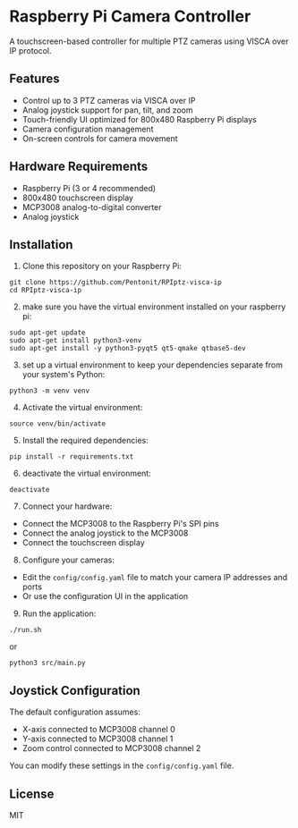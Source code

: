 # Raspberry Pi Camera Controller

A touchscreen-based controller for multiple PTZ cameras using VISCA over IP protocol.

## Features

- Control up to 3 PTZ cameras via VISCA over IP
- Analog joystick support for pan, tilt, and zoom
- Touch-friendly UI optimized for 800x480 Raspberry Pi displays
- Camera configuration management
- On-screen controls for camera movement

## Hardware Requirements

- Raspberry Pi (3 or 4 recommended)
- 800x480 touchscreen display
- MCP3008 analog-to-digital converter
- Analog joystick

## Installation

1. Clone this repository on your Raspberry Pi:

`git clone https://github.com/Pentonit/RPIptz-visca-ip`  
`cd RPIptz-visca-ip`

2. make sure you have the virtual environment installed on your raspberry pi:

`sudo apt-get update`  
`sudo apt-get install python3-venv`  
`sudo apt-get install -y python3-pyqt5 qt5-qmake qtbase5-dev`

3. set up a virtual environment to keep your dependencies separate from your system's Python:

`python3 -m venv venv`

4. Activate the virtual environment:

`source venv/bin/activate`

5. Install the required dependencies:

`pip install -r requirements.txt`

6. deactivate the virtual environment:

`deactivate`

7. Connect your hardware:
- Connect the MCP3008 to the Raspberry Pi's SPI pins
- Connect the analog joystick to the MCP3008
- Connect the touchscreen display

8. Configure your cameras:
- Edit the `config/config.yaml` file to match your camera IP addresses and ports
- Or use the configuration UI in the application

9. Run the application:

`./run.sh`

or

`python3 src/main.py`

## Joystick Configuration

The default configuration assumes:
- X-axis connected to MCP3008 channel 0
- Y-axis connected to MCP3008 channel 1
- Zoom control connected to MCP3008 channel 2

You can modify these settings in the `config/config.yaml` file.

## License

MIT